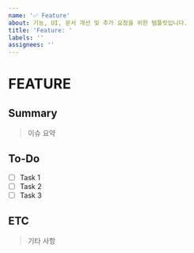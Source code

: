 ```yaml
---
name: '✅ Feature'
about: 기능, UI, 문서 개선 및 추가 요청을 위한 템플릿입니다.
title: 'Feature: '
labels: ''
assignees: ''
---
```


# FEATURE

## Summary

> 이슈 요약

## To-Do

- [ ] Task 1
- [ ] Task 2
- [ ] Task 3

## ETC

> 기타 사항
